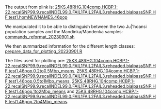 The output from plink is: [25KS.48RHG.104comp.HCBP.1-22.recalSNP99.9.recalINDEL99.0.FAIL1FAIL2FAIL3.reheaded.bialpassSNP.HF.test1.homNEWNAMES.46pop](25KS.48RHG.104comp.HCBP.1-22.recalSNP99.9.recalINDEL99.0.FAIL1FAIL2FAIL3.reheaded.bialpassSNP.HF.test1.homNEWNAMES.46pop)

We manipulated it to be able to distinguish between the two Ju|'hoansi population samples and the Mandinka/Mandenka samples: [commands_reformat_20230901.sh](commands_reformat_20230901.sh)

We then summarized information for the different length classes: [prepare_data_for_plotting_20230901.R](prepare_data_for_plotting_20230901.R)

The files used for plotting are: [25KS.48RHG.104comp.HCBP.1-22.recalSNP99.9.recalINDEL99.0.FAIL1FAIL2FAIL3.reheaded.bialpassSNP.HF.test1.46pop.0.2to0.5Mbp_means](25KS.48RHG.104comp.HCBP.1-22.recalSNP99.9.recalINDEL99.0.FAIL1FAIL2FAIL3.reheaded.bialpassSNP.HF.test1.46pop.0.2to0.5Mbp_means), [25KS.48RHG.104comp.HCBP.1-22.recalSNP99.9.recalINDEL99.0.FAIL1FAIL2FAIL3.reheaded.bialpassSNP.HF.test1.46pop.0.5to1Mbp_means](25KS.48RHG.104comp.HCBP.1-22.recalSNP99.9.recalINDEL99.0.FAIL1FAIL2FAIL3.reheaded.bialpassSNP.HF.test1.46pop.0.5to1Mbp_means), [25KS.48RHG.104comp.HCBP.1-22.recalSNP99.9.recalINDEL99.0.FAIL1FAIL2FAIL3.reheaded.bialpassSNP.HF.test1.46pop.1to2Mbp_means](25KS.48RHG.104comp.HCBP.1-22.recalSNP99.9.recalINDEL99.0.FAIL1FAIL2FAIL3.reheaded.bialpassSNP.HF.test1.46pop.1to2Mbp_means) and  [25KS.48RHG.104comp.HCBP.1-22.recalSNP99.9.recalINDEL99.0.FAIL1FAIL2FAIL3.reheaded.bialpassSNP.HF.test1.46pop.2to4Mbp_means](25KS.48RHG.104comp.HCBP.1-22.recalSNP99.9.recalINDEL99.0.FAIL1FAIL2FAIL3.reheaded.bialpassSNP.HF.test1.46pop.2to4Mbp_means).
